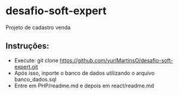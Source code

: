 # desafio-soft-expert
Projeto de cadastro venda

## Instruções:

- Execute: git clone https://github.com/yuriMartinsO/desafio-soft-expert.git
- Após isso, inporte o banco de dados utilizando o arquivo banco_dados.sql
- Entre em PHP/readme.md e depois em react/readme.md